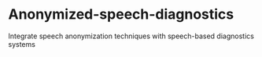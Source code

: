 # Anonymized-speech-diagnostics
Integrate speech anonymization techniques with speech-based diagnostics systems
